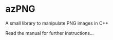 # azPNG
A small library to manipulate PNG images in C++

Read the manual for further instructions...

